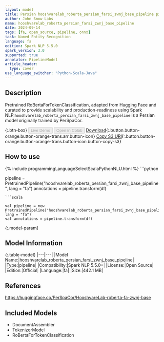 ```yaml
---
layout: model
title: Persian hooshvarelab_roberta_persian_farsi_zwnj_base_pipeline pipeline RoBertaForTokenClassification from PerSpaCor
author: John Snow Labs
name: hooshvarelab_roberta_persian_farsi_zwnj_base_pipeline
date: 2024-09-14
tags: [fa, open_source, pipeline, onnx]
task: Named Entity Recognition
language: fa
edition: Spark NLP 5.5.0
spark_version: 3.0
supported: true
annotator: PipelineModel
article_header:
  type: cover
use_language_switcher: "Python-Scala-Java"
---
```


## Description

Pretrained RoBertaForTokenClassification, adapted from Hugging Face and curated to provide scalability and production-readiness using Spark NLP.`hooshvarelab_roberta_persian_farsi_zwnj_base_pipeline` is a Persian model originally trained by PerSpaCor.

{:.btn-box}
<button class="button button-orange" disabled>Live Demo</button>
<button class="button button-orange" disabled>Open in Colab</button>
[Download](https://s3.amazonaws.com/auxdata.johnsnowlabs.com/public/models/hooshvarelab_roberta_persian_farsi_zwnj_base_pipeline_fa_5.5.0_3.0_1726314945838.zip){:.button.button-orange.button-orange-trans.arr.button-icon}
[Copy S3 URI](s3://auxdata.johnsnowlabs.com/public/models/hooshvarelab_roberta_persian_farsi_zwnj_base_pipeline_fa_5.5.0_3.0_1726314945838.zip){:.button.button-orange.button-orange-trans.button-icon.button-copy-s3}

## How to use



<div class="tabs-box" markdown="1">
{% include programmingLanguageSelectScalaPythonNLU.html %}
```python

pipeline = PretrainedPipeline("hooshvarelab_roberta_persian_farsi_zwnj_base_pipeline", lang = "fa")
annotations =  pipeline.transform(df)   

```
```scala

val pipeline = new PretrainedPipeline("hooshvarelab_roberta_persian_farsi_zwnj_base_pipeline", lang = "fa")
val annotations = pipeline.transform(df)

```
</div>

{:.model-param}
## Model Information

{:.table-model}
|---|---|
|Model Name:|hooshvarelab_roberta_persian_farsi_zwnj_base_pipeline|
|Type:|pipeline|
|Compatibility:|Spark NLP 5.5.0+|
|License:|Open Source|
|Edition:|Official|
|Language:|fa|
|Size:|442.1 MB|

## References

https://huggingface.co/PerSpaCor/HooshvareLab-roberta-fa-zwnj-base

## Included Models

- DocumentAssembler
- TokenizerModel
- RoBertaForTokenClassification